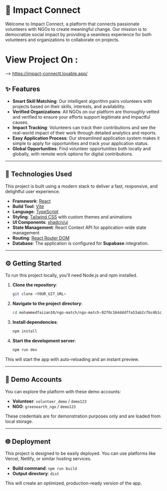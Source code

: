 # 💖 Impact Connect

Welcome to Impact Connect, a platform that connects passionate volunteers with NGOs to create meaningful change. Our mission is to democratize social impact by providing a seamless experience for both volunteers and organizations to collaborate on projects.

# View Project On :
  -->  https://impact-connectt.lovable.app/

## ✨ Features

  - **Smart Skill Matching**: Our intelligent algorithm pairs volunteers with projects based on their skills, interests, and availability.
  - **Verified Organizations**: All NGOs on our platform are thoroughly vetted and verified to ensure your efforts support legitimate and impactful causes.
  - **Impact Tracking**: Volunteers can track their contributions and see the real-world impact of their work through detailed analytics and reports.
  - **Easy Application Process**: Our streamlined application system makes it simple to apply for opportunities and track your application status.
  - **Global Opportunities**: Find volunteer opportunities both locally and globally, with remote work options for digital contributions.

-----

## 🚀 Technologies Used

This project is built using a modern stack to deliver a fast, responsive, and delightful user experience.

  - **Framework**: [React](https://reactjs.org/)
  - **Build Tool**: [Vite](https://vitejs.dev/)
  - **Language**: [TypeScript](https://www.typescriptlang.org/)
  - **Styling**: [Tailwind CSS](https://tailwindcss.com/) with custom themes and animations
  - **UI Components**: [shadcn/ui](https://ui.shadcn.com/)
  - **State Management**: React Context API for application-wide state management
  - **Routing**: [React Router DOM](https://reactrouter.com/en/main)
  - **Database**: The application is configured for **Supabase** integration.

-----

## ⚙️ Getting Started

To run this project locally, you'll need Node.js and npm installed.

1.  **Clone the repository**:

    ```bash
    git clone <YOUR_GIT_URL>
    ```

2.  **Navigate to the project directory**:

    ```bash
    cd mohammedfaizan10/ngo-match/ngo-match-02f0c164dddffa53ab2cfbc4b1c71fb87839bda2
    ```

3.  **Install dependencies**:

    ```bash
    npm install
    ```

4.  **Start the development server**:

    ```bash
    npm run dev
    ```

This will start the app with auto-reloading and an instant preview.

-----

## 🌟 Demo Accounts

You can explore the platform with these demo accounts:

  - **Volunteer**: `volunteer_demo` / `demo123`
  - **NGO**: `greenearth_ngo` / `demo123`

These credentials are for demonstration purposes only and are loaded from local storage.

-----

## 🌐 Deployment

This project is designed to be easily deployed. You can use platforms like Vercel, Netlify, or similar hosting services.

  - **Build command**: `npm run build`
  - **Output directory**: `dist`

This will create an optimized, production-ready version of the app.
